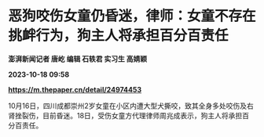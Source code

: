 # 恶狗咬伤女童仍昏迷，律师：女童不存在挑衅行为，狗主人将承担百分百责任
**澎湃新闻记者 唐屹 编辑 石轶君 实习生 高婧颖**

**2023-10-18 09:58**

**https://m.thepaper.cn/detail/24974453**

10月16日，四川成都崇州2岁女童在小区内遭大型犬撕咬，致其全身多处咬伤及右肾挫裂伤，目前昏迷。18日，受伤女童方代理律师周兆成表示，狗主人将承担百分百责任。